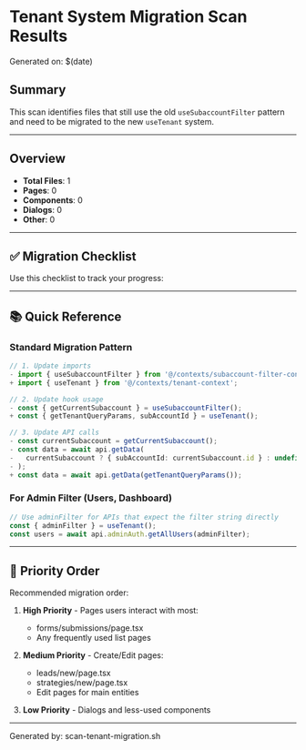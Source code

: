 # Tenant System Migration Scan Results

Generated on: $(date)

## Summary

This scan identifies files that still use the old `useSubaccountFilter` pattern
and need to be migrated to the new `useTenant` system.

---

## Overview

- **Total Files**: 1
- **Pages**: 0
- **Components**: 0
- **Dialogs**: 0
- **Other**: 0

---

## ✅ Migration Checklist

Use this checklist to track your progress:

---

## 📚 Quick Reference

### Standard Migration Pattern

```typescript
// 1. Update imports
- import { useSubaccountFilter } from '@/contexts/subaccount-filter-context';
+ import { useTenant } from '@/contexts/tenant-context';

// 2. Update hook usage
- const { getCurrentSubaccount } = useSubaccountFilter();
+ const { getTenantQueryParams, subAccountId } = useTenant();

// 3. Update API calls
- const currentSubaccount = getCurrentSubaccount();
- const data = await api.getData(
-   currentSubaccount ? { subAccountId: currentSubaccount.id } : undefined
- );
+ const data = await api.getData(getTenantQueryParams());
```

### For Admin Filter (Users, Dashboard)

```typescript
// Use adminFilter for APIs that expect the filter string directly
const { adminFilter } = useTenant();
const users = await api.adminAuth.getAllUsers(adminFilter);
```

---

## 🎯 Priority Order

Recommended migration order:

1. **High Priority** - Pages users interact with most:
   - forms/submissions/page.tsx
   - Any frequently used list pages

2. **Medium Priority** - Create/Edit pages:
   - leads/new/page.tsx
   - strategies/new/page.tsx
   - Edit pages for main entities

3. **Low Priority** - Dialogs and less-used components

---

Generated by: scan-tenant-migration.sh
